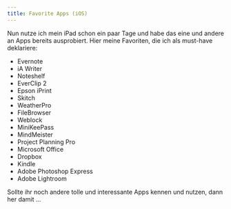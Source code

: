 ```yaml
---
title: Favorite Apps (iOS)
---
```


Nun nutze ich mein iPad schon ein paar Tage und habe das eine und andere an Apps bereits ausprobiert. Hier meine Favoriten, die ich als must-have deklariere:

* Evernote
* iA Writer
* Noteshelf
* EverClip 2
* Epson iPrint
* Skitch
* WeatherPro
* FileBrowser
* Weblock
* MiniKeePass
* MindMeister
* Project Planning Pro
* Microsoft Office 
* Dropbox
* Kindle
* Adobe Photoshop Express
* Adobe Lightroom

Sollte ihr noch andere tolle und interessante Apps kennen und nutzen, dann her damit ...
